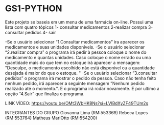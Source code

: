 # GS1-PYTHON
Este projeto se baseia em um menu de uma farmácia  on-line.
Possui uma lista com quatro tópicos
1- consultar medicamentos
2-realizar compra
3-consultar pedidos
4- sair

-Se o usuário selecionar “1.Consultar medicamentos” ira aparecer os medicamentos e suas unidades disponíveis.
-Se o usuário selecionar “2.realizar compra” o programa irá pedir à pessoa coloque o nome do medicamento e quantas unidades.
Caso coloque o nome errado ou uma quantidade mais do que tem no estoque irá aparecer a mensagem:
"Desculpe, o medicamento escolhido não está disponível ou a quantidade desejada é maior do que o estoque. "
-Se o usuário selecionar “3.consultar pedidos” o programa irá mostrar o pedido da pessoa.
Caso não tenha feito nenhum pedido, irá aparecer a seguinte mensagem “Nenhum pedido realizado até o momento.". E o programa irá rodar novamente.
E por ultimo a opção “4.Sair” que finaliza o programa.

LINK VÍDEO: https://youtu.be/OMt3WbHK8Ns?si=LVIBdXyZF49TUm2s

INTEGRANTES DO GRUPO
Giovanna Lima (RM:553369)
Rebeca Lopes (RM:553764)
Matheus MariOtto (RM:554200)
